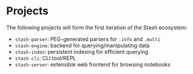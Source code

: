 # Projects

The following projects will form the first iteration of the Stash ecosystem:

  * `stash-parser`: PEG-generated parsers for `.info` and `.multi`
  * `stash-engine`: backend for querying/manipulating data
  * `stash-index`: persistent indexing for efficient querying
  * `stash-cli`: CLI tool/REPL
  * `stash-server`: extensible web frontend for browsing notebooks